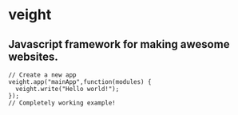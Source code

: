 # veight
## Javascript framework for making awesome websites.


```
// Create a new app
veight.app("mainApp",function(modules) {
  veight.write("Hello world!");
});
// Completely working example!
```
